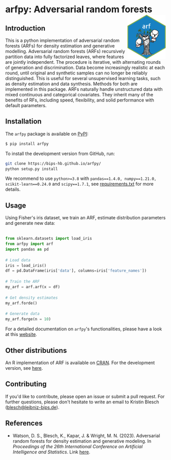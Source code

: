 # arfpy: Adversarial random forests <a href='https://bips-hb.github.io/arfpy/'><img src='docs/figures/logo.png' align="right" height="139" /></a>


## Introduction
This is a python implementation of adversarial random forests (ARFs) for density estimation and generative modelling. Adversarial random forests (ARFs) recursively partition data into fully factorized leaves, where features are jointly independent. The procedure is iterative, with alternating rounds of generation and discrimination. Data become increasingly realistic at each round, until original and synthetic samples can no longer be reliably distinguished. This is useful for several unsupervised learning tasks, such as density estimation and data synthesis. Methods for both are implemented in this package. ARFs naturally handle unstructured data with mixed continuous and categorical covariates. They inherit many of the benefits of RFs, including speed, flexibility, and solid performance with default parameters. 


## Installation
The `arfpy` package is available on [PyPI](https://pypi.org/project/arfpy/):
```bash
$ pip install arfpy
```
To install the development version from GitHub, run:
```bash
git clone https://bips-hb.github.io/arfpy/
python setup.py install
```
We recommend to use `python>=3.8` with `pandas==1.4.0, numpy==1.21.0, scikit-learn==0.24.0` and `scipy==1.7.1`, see [requirements.txt](https://github.com/bips-hb/arfpy/blob/master/requirements.txt) for more details. 

## Usage
Using Fisher's iris dataset, we train an ARF, estimate distribution parameters and generate new data:

```python

from sklearn.datasets import load_iris
from arfpy import arf
import pandas as pd

# Load data
iris = load_iris() 
df = pd.DataFrame(iris['data'], columns=iris['feature_names'])

# Train the ARF
my_arf = arf.arf(x = df)

# Get density estimates
my_arf.forde()

# Generate data
my_arf.forge(n = 10)

```
For a detailed documentation on `arfpy`'s functionalities, please have a look at this [website](https://bips-hb.github.io/arfpy/). 

## Other distributions
An R implementation of ARF is available on [CRAN](https://cran.r-project.org/web/packages/arf/index.html). For the development version, see [here](https://github.com/bips-hb/arf/).

## Contributing
If you'd like to contribute,  please open an issue or submit a pull request. For further questions, please don't hesitate to write an email to Kristin Blesch (blesch@leibniz-bips.de). 

## References
* Watson, D. S., Blesch, K., Kapar, J. & Wright, M. N. (2023). Adversarial random forests for density estimation and generative modeling. In *Proceedings of the 26th International Conference on Artificial Intelligence and Statistics*. Link [here](https://proceedings.mlr.press/v206/watson23a.html).
